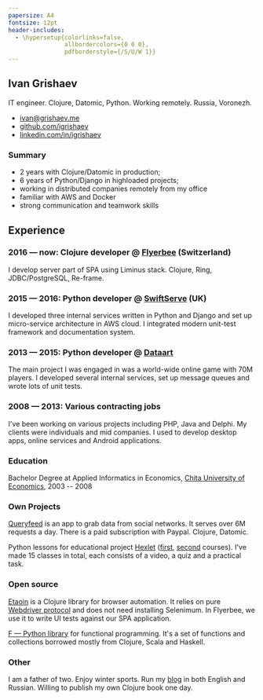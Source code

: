 ```yaml
---
papersize: A4
fontsize: 12pt
header-includes:
  - \hypersetup{colorlinks=false,
                allbordercolors={0 0 0},
                pdfborderstyle={/S/U/W 1}}
---
```


## Ivan Grishaev

IT engineer. Clojure, Datomic, Python. Working remotely. Russia, Voronezh.

- [ivan@grishaev.me](mailto:ivan@grishaev.me)
- [github.com/igrishaev](https://github.com/igrishaev)
- [linkedin.com/in/igrishaev](https://linkedin.com/in/igrishaev)

### Summary
- 2 years with Clojure/Datomic in production;
- 6 years of Python/Django in highloaded projects;
- working in distributed companies remotely from my office
- familiar with AWS and Docker
- strong communication and teamwork skills

## Experience

### 2016 &mdash; now: Clojure developer @ [Flyerbee](https://www.flyerbee.com/) (Switzerland)

I develop server part of SPA using Liminus stack. Clojure, Ring,
JDBC/PostgreSQL, Re-frame.

### 2015 &mdash; 2016: Python developer @ [SwiftServe](http://www.swiftserve.com/) (UK)

I developed three internal services written in Python and Django and set up
micro-service architecture in AWS cloud. I integrated modern unit-test framework
and documentation system.

### 2013 &mdash; 2015: Python developer @ [Dataart](http://www.dataart.com/)

The main project I was engaged in was a world-wide online game with 70M
players. I developed several internal services, set up message queues and wrote
lots of unit tests.

### 2008 &mdash; 2013: Various contracting jobs

I've been working on various projects including PHP, Java and Delphi. My clients
were individuals and mid companies. I used to develop desktop apps, online
services and Android applications.

### Education

Bachelor Degree at Applied Informatics in
Economics, [Chita University of Economics](http://narhoz-chita.ru/), 2003 --
2008

### Own Projects

[Queryfeed](https://queryfeed.net/) is an app to grab data from social
networks. It serves over 6M requests a day. There is a paid subscription with
Paypal. Clojure, Datomic.

[hexlet]:https://ru.hexlet.io/my

Python lessons for educational project [Hexlet][hexlet]
([first][py-1], [second][py-2] courses). I've made 15 classes in total, each
consists of a video, a quiz and a practical task.

### Open source

[Etaoin][etaoin] is a Clojure library for browser automation. It relies on
pure [Webdriver protocol][webdriver] and does not need installing Selenimum. In
Flyerbee, we use it to write UI tests against our SPA application.

[F — Python library][f] for functional programming. It's a set of functions and
collections borrowed mostly from Clojure, Scala and Haskell.

### Other

I am a father of two. Enjoy winter sports. Run my [blog][blog] in both English
and Russian. Willing to publish my own Clojure book one day.

[f]: https://github.com/igrishaev/f
[etaoin]: https://github.com/igrishaev/etaoin

[webdriver]: https://www.w3.org/TR/webdriver/

[py-1]: https://ru.hexlet.io/courses/python_101
[py-2]: https://ru.hexlet.io/courses/python-modules

[blog]: http://grishaev.me/

